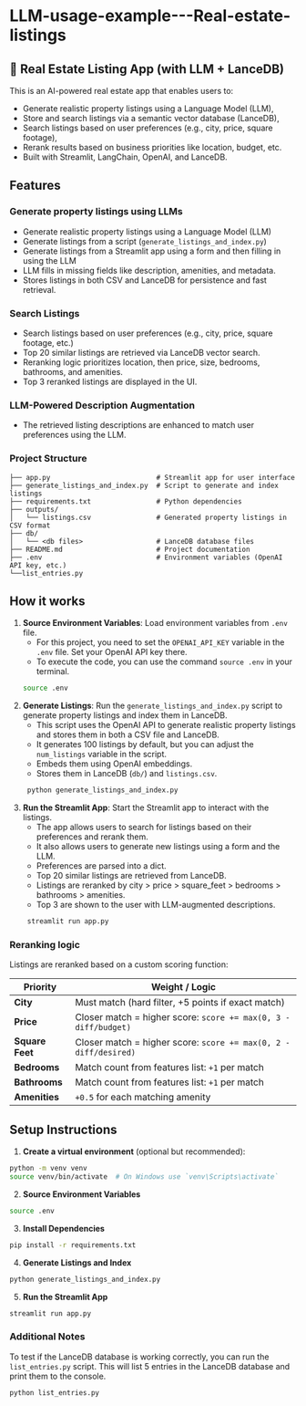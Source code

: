 # LLM-usage-example---Real-estate-listings
## 🏡 Real Estate Listing App (with LLM + LanceDB)
This is an AI-powered real estate app that enables users to:
 - Generate realistic property listings using a Language Model (LLM),
 - Store and search listings via a semantic vector database (LanceDB),
 - Search listings based on user preferences (e.g., city, price, square footage),
 - Rerank results based on business priorities like location, budget, etc.
 - Built with Streamlit, LangChain, OpenAI, and LanceDB.

## Features
### Generate property listings using LLMs
- Generate realistic property listings using a Language Model (LLM)
- Generate listings from a script (`generate_listings_and_index.py`)
- Generate listings from a Streamlit app using a form and then filling in using the LLM
- LLM fills in missing fields like description, amenities, and metadata.
- Stores listings in both CSV and LanceDB for persistence and fast retrieval.

### Search Listings
- Search listings based on user preferences (e.g., city, price, square footage, etc.)
- Top 20 similar listings are retrieved via LanceDB vector search.
- Reranking logic prioritizes location, then price, size, bedrooms, bathrooms, and amenities.
- Top 3 reranked listings are displayed in the UI.

### LLM-Powered Description Augmentation
- The retrieved listing descriptions are enhanced to match user preferences using the LLM.

### Project Structure
```
├── app.py                          # Streamlit app for user interface
├── generate_listings_and_index.py  # Script to generate and index listings
├── requirements.txt                # Python dependencies
├── outputs/
│   └── listings.csv                # Generated property listings in CSV format
├── db/
│   └── <db files>                  # LanceDB database files
├── README.md                       # Project documentation
├── .env                            # Environment variables (OpenAI API key, etc.)
└──list_entries.py
```

## How it works
1. **Source Environment Variables**: Load environment variables from `.env` file.
   - For this project, you need to set the `OPENAI_API_KEY` variable in the `.env` file. Set your OpenAI API key there.
   - To execute the code, you can use the command `source .env` in your terminal.
   ```bash
   source .env
    ```
2. **Generate Listings**: Run the `generate_listings_and_index.py` script to generate property listings and index them in LanceDB.
    - This script uses the OpenAI API to generate realistic property listings and stores them in both a CSV file and LanceDB.
    - It generates 100 listings by default, but you can adjust the `num_listings` variable in the script.
    - Embeds them using OpenAI embeddings.
    - Stores them in LanceDB (`db/`) and `listings.csv`.
   ```bash
    python generate_listings_and_index.py
    ```
3. **Run the Streamlit App**: Start the Streamlit app to interact with the listings.
    - The app allows users to search for listings based on their preferences and rerank them.
    - It also allows users to generate new listings using a form and the LLM.
    - Preferences are parsed into a dict.
    - Top 20 similar listings are retrieved from LanceDB.
    - Listings are reranked by city > price > square_feet > bedrooms > bathrooms > amenities.
    - Top 3 are shown to the user with LLM-augmented descriptions.
   ```bash
    streamlit run app.py
    ```
   
### Reranking logic
Listings are reranked based on a custom scoring function:

| **Priority**     | **Weight / Logic**                                              |
|------------------|------------------------------------------------------------------|
| **City**         | Must match (hard filter, +5 points if exact match)              |
| **Price**        | Closer match = higher score: `score += max(0, 3 - diff/budget)` |
| **Square Feet**  | Closer match = higher score: `score += max(0, 2 - diff/desired)`|
| **Bedrooms**     | Match count from features list: `+1` per match                  |
| **Bathrooms**    | Match count from features list: `+1` per match                  |
| **Amenities**    | `+0.5` for each matching amenity                                |

## Setup Instructions
1. **Create a virtual environment** (optional but recommended):
```bash
python -m venv venv
source venv/bin/activate  # On Windows use `venv\Scripts\activate`
```
2. **Source Environment Variables**
```bash
source .env
```
3. **Install Dependencies**
```bash
pip install -r requirements.txt
```
4. **Generate Listings and Index**
```bash
python generate_listings_and_index.py
```
5. **Run the Streamlit App**
```bash
streamlit run app.py
```

### Additional Notes
To test if the LanceDB database is working correctly, you can run the `list_entries.py` script. This will list 5 
entries in the LanceDB database and print them to the console.
```bash
python list_entries.py
```
